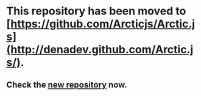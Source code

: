 
This repository has been moved to [https://github.com/Arcticjs/Arctic.js](http://denadev.github.com/Arctic.js/). 
=====================

Check the [new repository](http://denadev.github.com/Arctic.js/) now.
------------------------------